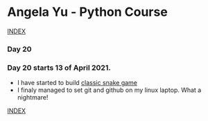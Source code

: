 # Angela Yu - Python Course
[INDEX](../README.md)
### Day 20
### Day 20 starts 13 of April 2021. 
- I have started to build [classic snake game](Day-20/snake.py)
- I finaly managed to set git and github on my linux laptop. What a nightmare!


[INDEX](../README.md)
